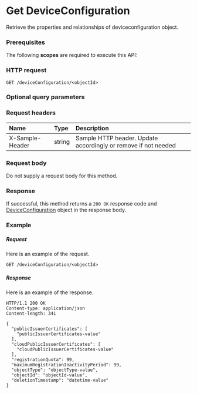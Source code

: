 # Get DeviceConfiguration

Retrieve the properties and relationships of deviceconfiguration object.
### Prerequisites
The following **scopes** are required to execute this API: 
### HTTP request
<!-- { "blockType": "ignored" } -->
```http
GET /deviceConfiguration/<objectId>
```
### Optional query parameters

### Request headers
| Name       | Type | Description|
|:-----------|:------|:----------|
| X-Sample-Header  | string  | Sample HTTP header. Update accordingly or remove if not needed|

### Request body
Do not supply a request body for this method.
### Response
If successful, this method returns a `200 OK` response code and [DeviceConfiguration](../resources/deviceconfiguration.md) object in the response body.
### Example
##### Request
Here is an example of the request.
<!-- {
  "blockType": "request",
  "name": "get_deviceconfiguration"
}-->
```http
GET /deviceConfiguration/<objectId>
```
##### Response
Here is an example of the response.
<!-- {
  "blockType": "response",
  "truncated": false,
  "@odata.type": "microsoft.graph.deviceconfiguration"
} -->
```http
HTTP/1.1 200 OK
Content-type: application/json
Content-length: 341

{
  "publicIssuerCertificates": [
    "publicIssuerCertificates-value"
  ],
  "cloudPublicIssuerCertificates": [
    "cloudPublicIssuerCertificates-value"
  ],
  "registrationQuota": 99,
  "maximumRegistrationInactivityPeriod": 99,
  "objectType": "objectType-value",
  "objectId": "objectId-value",
  "deletionTimestamp": "datetime-value"
}
```

<!-- uuid: a45eaed3-2ab6-479e-b4cc-a0e56c081e2f
2015-10-25 12:52:19 UTC -->
<!-- {
  "type": "#page.annotation",
  "description": "Get DeviceConfiguration",
  "keywords": "",
  "section": "documentation",
  "tocPath": ""
}-->